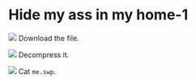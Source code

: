 # **Hide my ass in my home-1**
![](https://i.imgur.com/5LCmoPw.png)
Download the file.

![](https://i.imgur.com/FQ4FriH.png)
Decompress it.

![](https://i.imgur.com/VVnAQvE.png)
Cat `me.swp`.

